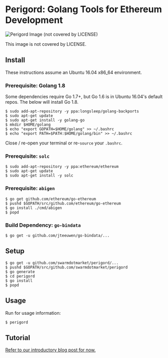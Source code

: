 # Perigord: Golang Tools for Ethereum Development

![Perigord Image (not covered by LICENSE)](https://swarm.market/img/perigord-logo-small.jpg)

This image is not covered by LICENSE. 

## Install

These instructions assume an Ubuntu 16.04 x86\_64 environment.

### Prerequisite: Golang 1.8

Some dependencies require Go 1.7+, but Go 1.6 is in Ubuntu 16.04's default repos.
The below will install Go 1.8.


```
$ sudo add-apt-repository -y ppa:longsleep/golang-backports
$ sudo apt-get update
$ sudo apt-get install -y golang-go
$ mkdir $HOME/golang
$ echo "export GOPATH=$HOME/golang" >> ~/.bashrc
$ echo "export PATH=$PATH:$HOME/golang/bin" >> ~/.bashrc
```

Close / re-open your terminal or re-`source` your `.bashrc`.

### Prerequisite: `solc`

```
$ sudo add-apt-repository -y ppa:ethereum/ethereum
$ sudo apt-get update
$ sudo apt-get install -y solc
```

### Prerequisite: `abigen`

```
$ go get github.com/ethereum/go-ethereum
$ pushd $GOPATH/src/github.com/ethereum/go-ethereum
$ go install ./cmd/abigen
$ popd
```

### Build Dependency: `go-bindata`

```
$ go get -u github.com/jteeuwen/go-bindata/...
```

## Setup

```
$ go get -u github.com/swarmdotmarket/perigord/...
$ pushd $GOPATH/src/github.com/swarmdotmarket/perigord
$ go generate
$ cd perigord
$ go install
$ popd
```

## Usage

Run for usage information:

```
$ perigord
```

## Tutorial

[Refer to our introductory blog post for now.](https://medium.com/@swarmmarket/introducing-perigord-golang-tools-for-ethereum-dapp-development-60556c2d9fd)


